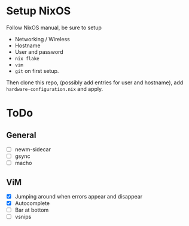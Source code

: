# Setup NixOS

Follow NixOS manual, be sure to setup
- Networking / Wireless
- Hostname
- User and password
- `nix flake`
- `vim`
- `git`
on first setup.

Then clone this repo, (possibly add entries for user and hostname), add `hardware-configuration.nix` and apply.

# ToDo

## General

- [ ] newm-sidecar
- [ ] gsync
- [ ] macho

## ViM

- [x] Jumping around when errors appear and disappear
- [x] Autocomplete
- [ ] Bar at bottom
- [ ] vsnips
